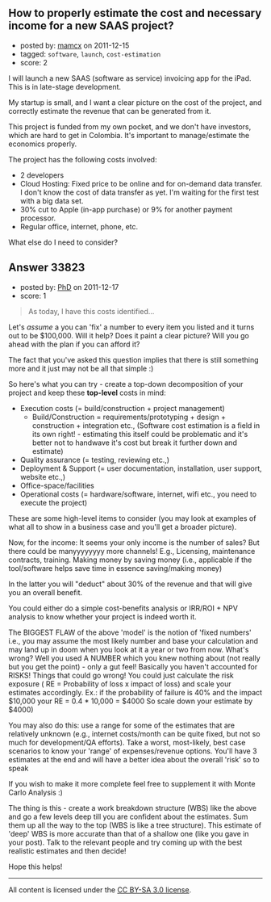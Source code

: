 ## How to properly estimate the cost and necessary income for a new SAAS project?

- posted by: [mamcx](https://stackexchange.com/users/-1/15061-mamcx) on 2011-12-15
- tagged: `software`, `launch`, `cost-estimation`
- score: 2

I will launch a new SAAS (software as service) invoicing app for the iPad. This is in late-stage development.

My startup is small, and I want a clear picture on the cost of the project, and correctly estimate the revenue that can be generated from it.

This project is funded from my own pocket, and we don't have investors, which are hard to get in Colombia. It's important to manage/estimate the economics properly.

The project has the following costs involved:

- 2 developers
- Cloud Hosting: Fixed price to be online and for on-demand data transfer. I don't know the cost of data transfer as yet. I'm waiting for the first test with a big data set.
- 30% cut to Apple (in-app purchase) or 9% for another payment processor.
- Regular office, internet, phone, etc.

What else do I need to consider?




## Answer 33823

- posted by: [PhD](https://stackexchange.com/users/-1/8167-phd) on 2011-12-17
- score: 1

> As today, I have this costs identified...

Let's *assume* a you can 'fix' a number to every item you listed and it turns out to be $100,000. Will it help? Does it paint a clear picture? Will you go ahead with the plan if you can afford it?

The fact that you've asked this question implies that there is still something more and it just may not be all that simple :)

So here's what you can try - create a top-down decomposition of your project and keep these **top-level** costs in mind:

 - Execution costs (= build/construction + project management)
   - Build/Construction = requirements/prototyping + design + construction + integration etc., (Software cost estimation is a field in its own right! - estimating this itself could be problematic and it's better not to handwave it's cost but break it further down and estimate)
 - Quality assurance (= testing, reviewing etc.,)
 - Deployment & Support (= user documentation, installation, user support, website etc.,)
 - Office-space/facilities 
 - Operational costs (= hardware/software, internet, wifi etc., you need to execute the project)

These are some high-level items to consider (you may look at examples of what all to show in a business case and you'll get a broader picture).

Now, for the income: It seems your only income is the number of sales? But there could be manyyyyyyyy more channels! E.g., Licensing, maintenance contracts, training. Making money by saving money (i.e., applicable if the tool/software helps save time in essence saving/making money)

In the latter you will "deduct" about 30% of the revenue and that will give you an overall benefit.

You could either do a simple cost-benefits analysis or IRR/ROI + NPV analysis to know whether your project is indeed worth it.

The BIGGEST FLAW of the above 'model' is the notion of 'fixed numbers' i.e., you may assume the most likely number and base your calculation and may land up in doom when you look at it a year or two from now. What's wrong? Well you used A NUMBER which you knew nothing about (not really but you get the point) - only a gut feel! Basically you haven't accounted for RISKS! Things that could go wrong! You could just calculate the risk exposure ( RE = Probability of loss x impact of loss) and scale your estimates accordingly. Ex.: if the probability of failure is 40% and the impact $10,000 your RE = 0.4 * 10,000 = $4000 So scale down your estimate by $4000)

You may also do this: use a range for some of the estimates that are relatively unknown (e.g., internet costs/month can be quite fixed, but not so much for development/QA efforts). Take a worst, most-likely, best case scenarios to know your 'range' of expenses/revenue options. You'll have 3 estimates at the end and will have a better idea about the overall 'risk' so to speak

If you wish to make it more complete feel free to supplement it with Monte Carlo Analysis :)

The thing is this - create a work breakdown structure (WBS) like the above and go a few levels deep till you are confident about the estimates. Sum them up all the way to the top (WBS is like a tree structure). This estimate of 'deep' WBS is more accurate than that of a shallow one (like you gave in your post). Talk to the relevant people and try coming up with the best realistic estimates and then decide!

Hope this helps!





---

All content is licensed under the [CC BY-SA 3.0 license](https://creativecommons.org/licenses/by-sa/3.0/).
